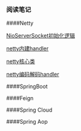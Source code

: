 ### 阅读笔记

####Netty

[NioServerSocket初始化逻辑](https://github.com/Harden-code/read-netty-code/blob/main/doc/NioServerSocketChannel.md)

[netty内建handler](https://github.com/Harden-code/read-netty-code/blob/main/doc/Other%20Handler%20.md)

[netty核心类](https://github.com/Harden-code/read-netty-code/blob/main/doc/core.md)

[netty编码解码handler](https://github.com/Harden-code/read-netty-code/blob/main/doc/encode.md)

####SpringBoot

####Feign

####Spring Cloud

####Spring Aop